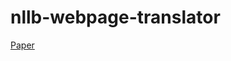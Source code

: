 # nllb-webpage-translator
[Paper](https://github.com/anusha-c/nllb-webpage-translator/blob/main/manifest.json)

